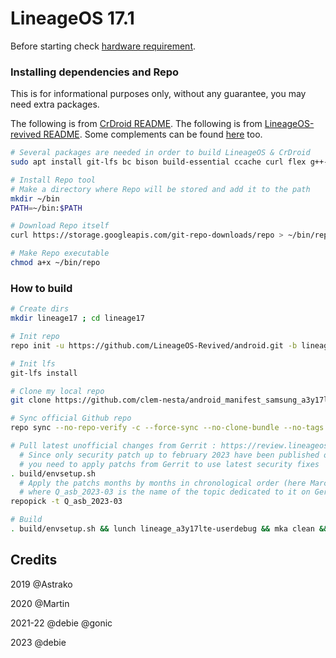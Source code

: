 # LineageOS 17.1

Before starting check [hardware requirement](https://source.android.com/setup/build/requirements).

### Installing dependencies and Repo
This is for informational purposes only, without any guarantee, you may need extra packages.

The following is from [CrDroid README](https://github.com/crdroidandroid/android).
The following is from [LineageOS-revived README](https://github.com/LineageOS-Revived/android/tree/lineage-17.1).
Some complements can be found [here](https://source.android.com/setup/build/initializing) too.

```bash
# Several packages are needed in order to build LineageOS & CrDroid
sudo apt install git-lfs bc bison build-essential ccache curl flex g++-multilib gcc-multilib git gnupg gperf imagemagick lib32ncurses5-dev lib32readline-dev lib32z1-dev liblz4-tool libncurses5 libncurses5-dev libsdl1.2-dev libssl-dev libwxgtk3.0-gtk3-dev libxml2 libxml2-utils lzop pngcrush rsync schedtool squashfs-tools xsltproc zip zlib1g-dev

# Install Repo tool
# Make a directory where Repo will be stored and add it to the path
mkdir ~/bin
PATH=~/bin:$PATH

# Download Repo itself
curl https://storage.googleapis.com/git-repo-downloads/repo > ~/bin/repo

# Make Repo executable
chmod a+x ~/bin/repo
```

### How to build ###

```bash
# Create dirs
mkdir lineage17 ; cd lineage17

# Init repo
repo init -u https://github.com/LineageOS-Revived/android.git -b lineage-17.1 --git-lfs

# Init lfs
git-lfs install

# Clone my local repo
git clone https://github.com/clem-nesta/android_manifest_samsung_a3y17lte.git -b lineage-17.1 .repo/local_manifests

# Sync official Github repo
repo sync --no-repo-verify -c --force-sync --no-clone-bundle --no-tags --optimized-fetch --prune -j`nproc`

# Pull latest unofficial changes from Gerrit : https://review.lineageos.org/q/branch:lineage-17.1
  # Since only security patch up to february 2023 have been published on Github
  # you need to apply patchs from Gerrit to use latest security fixes
. build/envsetup.sh
  # Apply the patchs months by months in chronological order (here March 2023 for instance)
  # where Q_asb_2023-03 is the name of the topic dedicated to it on Gerrrit
repopick -t Q_asb_2023-03

# Build
. build/envsetup.sh && lunch lineage_a3y17lte-userdebug && mka clean && mka bacon -j`nproc`

```

## Credits
2019 @Astrako

2020 @Martin

2021-22 @debie @gonic

2023 @debie
